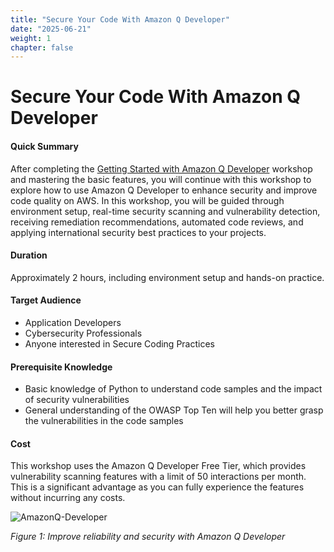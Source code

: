 ```yaml
---
title: "Secure Your Code With Amazon Q Developer"
date: "2025-06-21"
weight: 1
chapter: false
---
```


# Secure Your Code With Amazon Q Developer

#### Quick Summary

After completing the [Getting Started with Amazon Q Developer](https://aws-fcj-amazonq-workshop.github.io/Amazon-Q-Series/Getting-Started-with-AmazonQ-Developer/) workshop and mastering the basic features, you will continue with this workshop to explore how to use Amazon Q Developer to enhance security and improve code quality on AWS. In this workshop, you will be guided through environment setup, real-time security scanning and vulnerability detection, receiving remediation recommendations, automated code reviews, and applying international security best practices to your projects.

#### Duration

Approximately 2 hours, including environment setup and hands-on practice.

#### Target Audience

- Application Developers
- Cybersecurity Professionals
- Anyone interested in Secure Coding Practices

#### Prerequisite Knowledge

- Basic knowledge of Python to understand code samples and the impact of security vulnerabilities
- General understanding of the OWASP Top Ten will help you better grasp the vulnerabilities in the code samples

#### Cost

This workshop uses the Amazon Q Developer Free Tier, which provides vulnerability scanning features with a limit of 50 interactions per month. This is a significant advantage as you can fully experience the features without incurring any costs.

![AmazonQ-Developer](/images/1/QDeveloper.png?width=90pc)

_Figure 1: Improve reliability and security with Amazon Q Developer_
